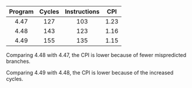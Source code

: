 | Program | Cycles | Instructions |  CPI  |
| :-----: | :----: | :----------: | :---: |
|  4.47   |  127   |     103      | 1.23  |
|  4.48   |  143   |     123      | 1.16  |
|  4.49   |  155   |     135      | 1.15  |

Comparing 4.48 with 4.47, the CPI is lower because of fewer mispredicted branches.

Comparing 4.49 with 4.48, the CPI is lower because of the increased cycles.
